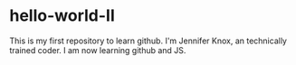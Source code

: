 # hello-world-II
This is my first repository to learn github. I'm Jennifer Knox, an technically trained coder. I am now learning github and JS.
